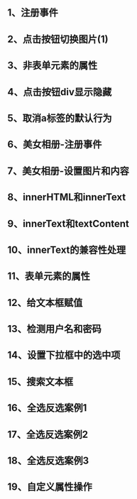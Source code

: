 ## 1、注册事件
## 2、点击按钮切换图片(1)
## 3、非表单元素的属性
## 4、点击按钮div显示隐藏
## 5、取消a标签的默认行为
## 6、美女相册-注册事件
## 7、美女相册-设置图片和内容
## 8、innerHTML和innerText
## 9、innerText和textContent
## 10、innerText的兼容性处理
## 11、表单元素的属性
## 12、给文本框赋值
## 13、检测用户名和密码
## 14、设置下拉框中的选中项
## 15、搜索文本框
## 16、全选反选案例1
## 17、全选反选案例2
## 18、全选反选案例3
## 19、自定义属性操作